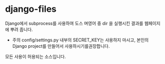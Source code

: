 # django-files

Django에서 subprocess를 사용하여 도스 며영어 중 dir 을 실행시킨 결과를 웹페이지에 뿌려 줍니다.

* 주의
config/settings.py 내부의 SECRET_KEY는 사용하지 마시고, 본인의 Django project를 만들어서 사용하시기를권장합니다.

모든 사용이 허용되는 소스입니다.
